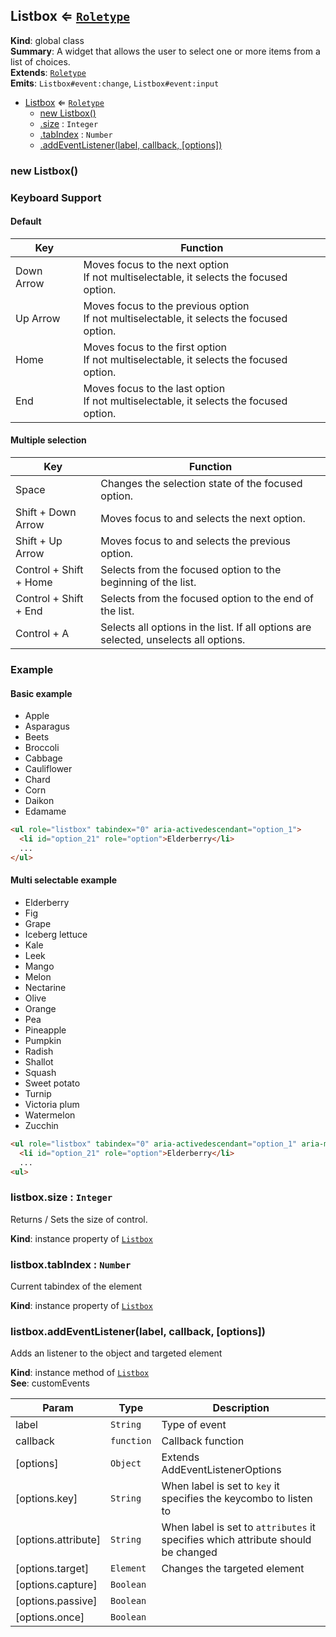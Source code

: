
<base href="//lemnis.github.io/a20y/">
<link rel="stylesheet" href="./dist/style.css" />
<a name="Listbox"></a>

## Listbox ⇐ [<code>Roletype</code>](#Roletype)
**Kind**: global class  
**Summary**: A widget that allows the user to select one or more items from a list of choices.  
**Extends**: [<code>Roletype</code>](#Roletype)  
**Emits**: <code>Listbox#event:change</code>, <code>Listbox#event:input</code>  

* [Listbox](#Listbox) ⇐ [<code>Roletype</code>](#Roletype)
    * [new Listbox()](#new_Listbox_new)
    * [.size](#Listbox+size) : <code>Integer</code>
    * [.tabIndex](#Roletype+tabIndex) : <code>Number</code>
    * [.addEventListener(label, callback, [options])](#Roletype+addEventListener)

<a name="new_Listbox_new"></a>

### new Listbox()
### Keyboard Support#### Default| Key | Function || --- | -------- || Down Arrow | Moves focus to the next option <br/> If not multiselectable, it selects the focused option.| Up Arrow 	| Moves focus to the previous option  <br/> If not multiselectable, it selects the focused option.| Home 			|	Moves focus to the first option  <br/> If not multiselectable, it selects the focused option.| End  			|	Moves focus to the last option  <br/> If not multiselectable, it selects the focused option.#### Multiple selection| Key | Function || --- | -------- || Space									| Changes the selection state of the focused option.| Shift + Down Arrow 		| Moves focus to and selects the next option.| Shift + Up Arrow 			| Moves focus to and selects the previous option.| Control + Shift + Home |	Selects from the focused option to the beginning of the list.| Control + Shift + End  | Selects from the focused option to the end of the list.| Control + A 	          | Selects all options in the list. If all options are selected, unselects all options.### Example#### Basic example<ul role="listbox" tabindex="0" aria-activedescendant="option_1" data-listbox-size="30">  <li id="option_1" role="option">Apple</li>  <li id="option_3" role="option">Asparagus</li>  <li id="option_5" role="option">Beets</li>  <li id="option_7" role="option">Broccoli</li>  <li id="option_9" role="option">Cabbage</li>  <li id="option_11" role="option">Cauliflower</li>  <li id="option_13" role="option">Chard</li>  <li id="option_15" role="option">Corn</li>  <li id="option_17" role="option">Daikon</li>  <li id="option_19" role="option">Edamame</li>	</ul>```html<ul role="listbox" tabindex="0" aria-activedescendant="option_1">  <li id="option_21" role="option">Elderberry</li>  ...</ul>```#### Multi selectable example<ul role="listbox" tabindex="0" aria-activedescendant="option_1" aria-multiselectable="true">  <li id="option_21" role="option">Elderberry</li>  <li id="option_23" role="option">Fig</li>  <li id="option_25" role="option">Grape</li>  <li id="option_27" role="option">Iceberg lettuce</li>  <li id="option_29" role="option">Kale</li>  <li id="option_31" role="option">Leek</li>  <li id="option_33" role="option">Mango</li>  <li id="option_35" role="option">Melon</li>  <li id="option_37" role="option">Nectarine</li>  <li id="option_39" role="option">Olive</li>  <li id="option_41" role="option">Orange</li>  <li id="option_43" role="option">Pea</li>  <li id="option_45" role="option">Pineapple</li>  <li id="option_47" role="option">Pumpkin</li>  <li id="option_49" role="option">Radish</li>  <li id="option_51" role="option">Shallot</li>  <li id="option_53" role="option">Squash</li>  <li id="option_55" role="option">Sweet potato</li>  <li id="option_57" role="option">Turnip</li>  <li id="option_59" role="option">Victoria plum</li>  <li id="option_61" role="option">Watermelon</li>  <li id="option_63" role="option">Zucchin</li>	</ul>```html<ul role="listbox" tabindex="0" aria-activedescendant="option_1" aria-multiselectable="true">  <li id="option_21" role="option">Elderberry</li>  ...<ul>```

<a name="Listbox+size"></a>

### listbox.size : <code>Integer</code>
Returns / Sets the size of control.

**Kind**: instance property of [<code>Listbox</code>](#Listbox)  
<a name="Roletype+tabIndex"></a>

### listbox.tabIndex : <code>Number</code>
Current tabindex of the element

**Kind**: instance property of [<code>Listbox</code>](#Listbox)  
<a name="Roletype+addEventListener"></a>

### listbox.addEventListener(label, callback, [options])
Adds an listener to the object and targeted element

**Kind**: instance method of [<code>Listbox</code>](#Listbox)  
**See**: customEvents  

| Param | Type | Description |
| --- | --- | --- |
| label | <code>String</code> | Type of event |
| callback | <code>function</code> | Callback function |
| [options] | <code>Object</code> | Extends AddEventListenerOptions |
| [options.key] | <code>String</code> | When label is set to `key` it specifies the keycombo to listen to |
| [options.attribute] | <code>String</code> | When label is set to `attributes` it specifies which attribute should be changed |
| [options.target] | <code>Element</code> | Changes the targeted element |
| [options.capture] | <code>Boolean</code> |  |
| [options.passive] | <code>Boolean</code> |  |
| [options.once] | <code>Boolean</code> |  |


<script src="./dist/bundle.js" /></script>
		